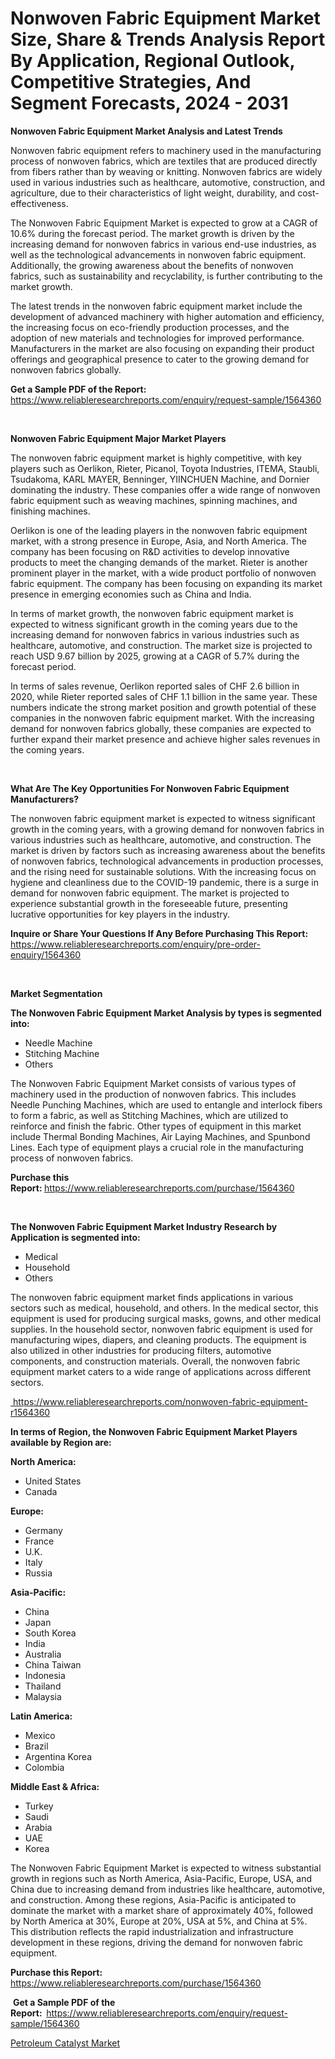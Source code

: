 <p><h1>Nonwoven Fabric Equipment Market Size, Share & Trends Analysis Report By Application, Regional Outlook, Competitive Strategies, And Segment Forecasts, 2024 - 2031</h1></p><p><strong>Nonwoven Fabric Equipment Market Analysis and Latest Trends</strong></p>
<p><p>Nonwoven fabric equipment refers to machinery used in the manufacturing process of nonwoven fabrics, which are textiles that are produced directly from fibers rather than by weaving or knitting. Nonwoven fabrics are widely used in various industries such as healthcare, automotive, construction, and agriculture, due to their characteristics of light weight, durability, and cost-effectiveness.</p><p>The Nonwoven Fabric Equipment Market is expected to grow at a CAGR of 10.6% during the forecast period. The market growth is driven by the increasing demand for nonwoven fabrics in various end-use industries, as well as the technological advancements in nonwoven fabric equipment. Additionally, the growing awareness about the benefits of nonwoven fabrics, such as sustainability and recyclability, is further contributing to the market growth.</p><p>The latest trends in the nonwoven fabric equipment market include the development of advanced machinery with higher automation and efficiency, the increasing focus on eco-friendly production processes, and the adoption of new materials and technologies for improved performance. Manufacturers in the market are also focusing on expanding their product offerings and geographical presence to cater to the growing demand for nonwoven fabrics globally.</p></p>
<p><strong>Get a Sample PDF of the Report:&nbsp;</strong> <a href="https://www.reliableresearchreports.com/enquiry/request-sample/1564360">https://www.reliableresearchreports.com/enquiry/request-sample/1564360</a></p>
<p>&nbsp;</p>
<p><strong>Nonwoven Fabric Equipment Major Market Players</strong></p>
<p><p>The nonwoven fabric equipment market is highly competitive, with key players such as Oerlikon, Rieter, Picanol, Toyota Industries, ITEMA, Staubli, Tsudakoma, KARL MAYER, Benninger, YIINCHUEN Machine, and Dornier dominating the industry. These companies offer a wide range of nonwoven fabric equipment such as weaving machines, spinning machines, and finishing machines.</p><p>Oerlikon is one of the leading players in the nonwoven fabric equipment market, with a strong presence in Europe, Asia, and North America. The company has been focusing on R&D activities to develop innovative products to meet the changing demands of the market. Rieter is another prominent player in the market, with a wide product portfolio of nonwoven fabric equipment. The company has been focusing on expanding its market presence in emerging economies such as China and India.</p><p>In terms of market growth, the nonwoven fabric equipment market is expected to witness significant growth in the coming years due to the increasing demand for nonwoven fabrics in various industries such as healthcare, automotive, and construction. The market size is projected to reach USD 9.67 billion by 2025, growing at a CAGR of 5.7% during the forecast period.</p><p>In terms of sales revenue, Oerlikon reported sales of CHF 2.6 billion in 2020, while Rieter reported sales of CHF 1.1 billion in the same year. These numbers indicate the strong market position and growth potential of these companies in the nonwoven fabric equipment market. With the increasing demand for nonwoven fabrics globally, these companies are expected to further expand their market presence and achieve higher sales revenues in the coming years.</p></p>
<p>&nbsp;</p>
<p><strong>What Are The Key Opportunities For Nonwoven Fabric Equipment Manufacturers?</strong></p>
<p><p>The nonwoven fabric equipment market is expected to witness significant growth in the coming years, with a growing demand for nonwoven fabrics in various industries such as healthcare, automotive, and construction. The market is driven by factors such as increasing awareness about the benefits of nonwoven fabrics, technological advancements in production processes, and the rising need for sustainable solutions. With the increasing focus on hygiene and cleanliness due to the COVID-19 pandemic, there is a surge in demand for nonwoven fabric equipment. The market is projected to experience substantial growth in the foreseeable future, presenting lucrative opportunities for key players in the industry.</p></p>
<p><strong>Inquire or Share Your Questions If Any Before Purchasing This Report:</strong> <a href="https://www.reliableresearchreports.com/enquiry/pre-order-enquiry/1564360">https://www.reliableresearchreports.com/enquiry/pre-order-enquiry/1564360</a></p>
<p>&nbsp;</p>
<p><strong>Market Segmentation</strong></p>
<p><strong>The Nonwoven Fabric Equipment Market Analysis by types is segmented into:</strong></p>
<p><ul><li>Needle Machine</li><li>Stitching Machine</li><li>Others</li></ul></p>
<p><p>The Nonwoven Fabric Equipment Market consists of various types of machinery used in the production of nonwoven fabrics. This includes Needle Punching Machines, which are used to entangle and interlock fibers to form a fabric, as well as Stitching Machines, which are utilized to reinforce and finish the fabric. Other types of equipment in this market include Thermal Bonding Machines, Air Laying Machines, and Spunbond Lines. Each type of equipment plays a crucial role in the manufacturing process of nonwoven fabrics.</p></p>
<p><strong>Purchase this Report:&nbsp;</strong><a href="https://www.reliableresearchreports.com/purchase/1564360">https://www.reliableresearchreports.com/purchase/1564360</a></p>
<p>&nbsp;</p>
<p><strong>The Nonwoven Fabric Equipment Market Industry Research by Application is segmented into:</strong></p>
<p><ul><li>Medical</li><li>Household</li><li>Others</li></ul></p>
<p><p>The nonwoven fabric equipment market finds applications in various sectors such as medical, household, and others. In the medical sector, this equipment is used for producing surgical masks, gowns, and other medical supplies. In the household sector, nonwoven fabric equipment is used for manufacturing wipes, diapers, and cleaning products. The equipment is also utilized in other industries for producing filters, automotive components, and construction materials. Overall, the nonwoven fabric equipment market caters to a wide range of applications across different sectors.</p></p>
<p><a href="https://www.reliableresearchreports.com/nonwoven-fabric-equipment-r1564360">&nbsp;https://www.reliableresearchreports.com/nonwoven-fabric-equipment-r1564360</a></p>
<p><strong>In terms of Region, the Nonwoven Fabric Equipment Market Players available by Region are:</strong></p>
<p>
    <p> <strong> North America: </strong>
        <ul>
            <li>United States</li>
            <li>Canada</li>
        </ul>
        </p> 
    <p> <strong> Europe: </strong>
        <ul>
            <li>Germany</li>
            <li>France</li>
            <li>U.K.</li>
            <li>Italy</li>
            <li>Russia</li>
        </ul>
        </p> 
    <p> <strong> Asia-Pacific: </strong>
        <ul>
            <li>China</li>
            <li>Japan</li>
            <li>South Korea</li>
            <li>India</li>
            <li>Australia</li>
            <li>China Taiwan</li>
            <li>Indonesia</li>
            <li>Thailand</li>
            <li>Malaysia</li>
        </ul>
        </p> 
    <p> <strong> Latin America: </strong>
        <ul>
            <li>Mexico</li>
            <li>Brazil</li>
            <li>Argentina Korea</li>
            <li>Colombia</li>
        </ul>
        </p> 
    <p> <strong> Middle East & Africa: </strong>
        <ul>
            <li>Turkey</li>
            <li>Saudi</li>
            <li>Arabia</li>
            <li>UAE</li>
            <li>Korea</li>
        </ul>
    </p>
    </p>
<p><p>The Nonwoven Fabric Equipment Market is expected to witness substantial growth in regions such as North America, Asia-Pacific, Europe, USA, and China due to increasing demand from industries like healthcare, automotive, and construction. Among these regions, Asia-Pacific is anticipated to dominate the market with a market share of approximately 40%, followed by North America at 30%, Europe at 20%, USA at 5%, and China at 5%. This distribution reflects the rapid industrialization and infrastructure development in these regions, driving the demand for nonwoven fabric equipment.</p></p>
<p><strong>Purchase this Report: </strong><a href="https://www.reliableresearchreports.com/purchase/1564360">https://www.reliableresearchreports.com/purchase/1564360</a></p>
<p>&nbsp;<strong>Get a Sample PDF of the Report:&nbsp;&nbsp;</strong><a href="https://www.reliableresearchreports.com/enquiry/request-sample/1564360">https://www.reliableresearchreports.com/enquiry/request-sample/1564360</a></p>
<p><strong></strong></p>
<p><p><a href="https://issuu.com/reportprime-2/docs/petroleum-catalyst-market-size-2030.pptx">Petroleum Catalyst Market</a></p></p>